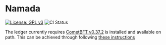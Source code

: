 # Namada

[![License: GPL v3](https://img.shields.io/badge/License-GPLv3-blue.svg)](./LICENSE)
![CI Status](https://github.com/anoma/namada/actions/workflows/build-and-test.yml/badge.svg?branch=main)


The ledger currently requires [CometBFT v0.37.2](https://github.com/cometbft/cometbft/releases/tag/v0.37.2) is installed and available on path. This can be achieved through following [these instructions](https://github.com/cometbft/cometbft/blob/main/docs/guides/install.md)
